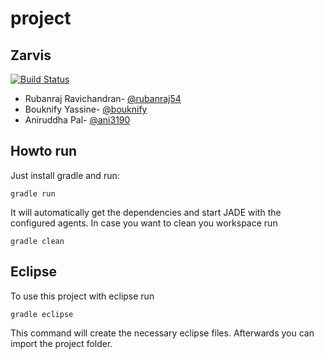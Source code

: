 # project

## Zarvis

[![Build Status](https://travis-ci.org/HBRS-MAAS/project-zarvis.svg?branch=master)](https://travis-ci.org/HBRS-MAAS/project-zarvis)

* Rubanraj Ravichandran- [@rubanraj54](https://github.com/rubanraj54)
* Bouknify Yassine- [@bouknify](https://github.com/bouknify)
* Aniruddha Pal- [@ani3190](https://github.com/ani3190)



## Howto run
Just install gradle and run:

    gradle run

It will automatically get the dependencies and start JADE with the configured agents.
In case you want to clean you workspace run

    gradle clean

## Eclipse
To use this project with eclipse run

    gradle eclipse

This command will create the necessary eclipse files.
Afterwards you can import the project folder.
